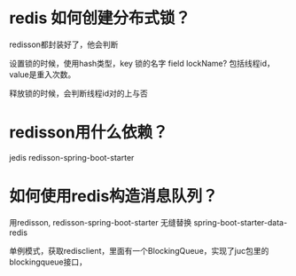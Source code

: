 # redis 如何创建分布式锁？

redisson都封装好了，他会判断

设置锁的时候，使用hash类型，key 锁的名字 field lockName? 包括线程id，value是重入次数。

释放锁的时候，会判断线程id对的上与否

# redisson用什么依赖？

jedis redisson-spring-boot-starter


# 如何使用redis构造消息队列？

用redisson, redisson-spring-boot-starter 无缝替换 spring-boot-starter-data-redis

单例模式，获取redisclient，里面有一个BlockingQueue，实现了juc包里的blockingqueue接口，